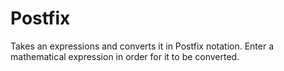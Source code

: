 # Postfix
Takes an expressions and converts it in Postfix notation. Enter a mathematical expression in order for it to be converted. 
